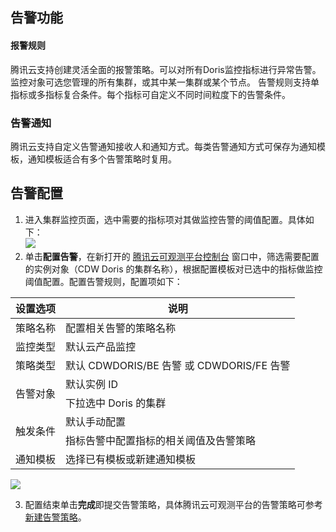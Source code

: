 ## 告警功能
#### 报警规则
腾讯云支持创建灵活全面的报警策略。可以对所有Doris监控指标进行异常告警。监控对象可选您管理的所有集群，或其中某一集群或某个节点。
告警规则支持单指标或多指标复合条件。每个指标可自定义不同时间粒度下的告警条件。

### 告警通知
腾讯云支持自定义告警通知接收人和通知方式。每类告警通知方式可保存为通知模板，通知模板适合有多个告警策略时复用。

## 告警配置
1. 进入集群监控页面，选中需要的指标项对其做监控告警的阈值配置。具体如下：  
![](https://qcloudimg.tencent-cloud.cn/raw/48d0610baf0960f400c9d6a5a82e7765.png)
2.  单击**配置告警**，在新打开的 [腾讯云可观测平台控制台](https://console.cloud.tencent.com/monitor/alarm2/policy/create?viewName=cdwdrs_be_alarm) 窗口中，筛选需要配置的实例对象（CDW Doris 的集群名称），根据配置模板对已选中的指标做监控阈值配置。配置告警规则，配置项如下：
<table>
<thead>
<tr>
<th>设置选项</th>
<th>说明</th>
</tr>
</thead>
<tbody><tr>
<td>策略名称</td>
<td>配置相关告警的策略名称</td>
</tr>
<tr>
<td>监控类型</td>
<td>默认云产品监控</td>
</tr>
<tr>
<td>策略类型</td>
<td>默认 CDWDORIS/BE 告警 或 CDWDORIS/FE 告警</td>
</tr>
<tr>
<td rowspan=2>告警对象</td>
<td>默认实例 ID</td>
</tr>
<tr>
<td>下拉选中 Doris 的集群</td>
</tr>
<tr>
<td rowspan=2>触发条件</td>
<td>默认手动配置</td>
</tr>
<tr>
<td>指标告警中配置指标的相关阈值及告警策略</td>
</tr>
<tr>
<td>通知模板</td>
<td>选择已有模板或新建通知模板</td>
</tr>
</tbody></table>

![](https://qcloudimg.tencent-cloud.cn/raw/cc57f9d965f86f5cb2f0048a57c55216.png)

3.  配置结束单击**完成**即提交告警策略，具体腾讯云可观测平台的告警策略可参考 [新建告警策略](https://cloud.tencent.com/document/product/248/50398)。

